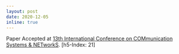 ```yaml
---
layout: post
date: 2020-12-05
inline: true
---
```


Paper Accepted at [13th International Conference on COMmunication Systems & NETworkS](https://www.comsnets.org/accepted_posters.html). [h5-Index: 21]